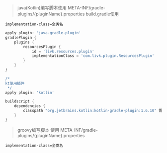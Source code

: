 > java(Kotlin)编写脚本使用 META-INF/gradle-plugins/{pluginName}.properties
> build.gradle使用

```properties
implementation-class=全类名
```

```groovy
apply plugin: 'java-gradle-plugin'
gradlePlugin {
    plugins {
        resourcesPlugin {
            id = 'livk.resources.plugin'
            implementationClass = 'com.livk.plugin.ResourcesPlugin'
        }
    }
}

/*
kt使用插件
 */
apply plugin: 'kotlin'

buildscript {
    dependencies {
        classpath "org.jetbrains.kotlin:kotlin-gradle-plugin:1.6.10" 需要与idea当前kt版本对应
    }
}
```

> groovy编写脚本 使用 META-INF/gradle-plugins/{pluginName}.properties

```properties
implementation-class=全类名
```
